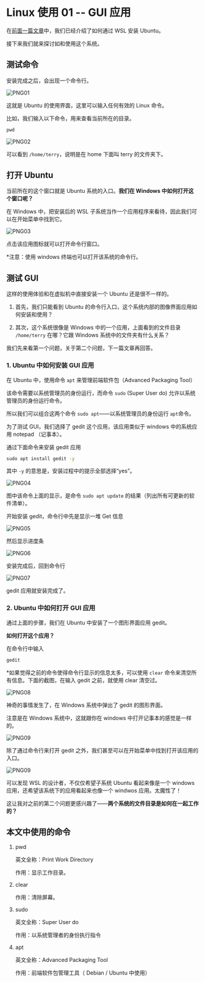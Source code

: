 # Linux 使用 01 -- GUI 应用

在[前面一篇文章](/准备Linux环境.md)中，我们已经介绍了如何通过 WSL 安装 Ubuntu。

接下来我们就来探讨如和使用这个系统。

## 测试命令

安装完成之后，会出现一个命令行。

![PNG01](/doc/illustrations/linuxuse01/win11wsl-12.png)

这就是 Ubuntu 的使用界面，这里可以输入任何有效的 Linux 命令。

比如，我们输入以下命令，用来查看当前所在的目录。

```cmd
pwd
```

![PNG02](/doc/illustrations/linuxuse01/win11wsl-13.png)

可以看到 `/home/terry`，说明是在 home 下面叫 terry 的文件夹下。

## 打开 Ubuntu

当前所在的这个窗口就是 Ubuntu 系统的入口。**我们在 Windows 中如何打开这个窗口呢？**

在 Windows 中，把安装后的 WSL 子系统当作一个应用程序来看待，因此我们可以在开始菜单中找到它。

![PNG03](/doc/illustrations/linuxuse01/win11wsl-17.png)

点击该应用图标就可以打开命令行窗口。

*注意：使用 windows 终端也可以打开该系统的命令行。

## 测试 GUI

这样的使用体验和在虚拟机中直接安装一个 Ubuntu 还是很不一样的。

1. 首先，我们只能看到 Ubuntu 的命令行入口，这个系统内部的图像界面应用如何安装和使用？

2. 其次，这个系统很像是 Windows 中的一个应用，上面看到的文件目录 `/home/terry` 在哪？它跟 Windows 系统中的文件夹有什么关系？

我们先来看第一个问题，关于第二个问题，下一篇文章再回答。

### 1. Ubuntu 中如何安装 GUI 应用

在 Ubuntu 中，使用命令 `apt` 来管理前端软件包（Advanced Packaging Tool）

该命令需要以系统管理员的身份运行，而命令 `sudo` (Super User do) 允许以系统管理员的身份运行命令。

所以我们可以组合这两个命令 `sudo apt`——以系统管理员的身份运行 `apt`命令。

为了测试 GUI，我们选择了 gedit 这个应用，该应用类似于 windows 中的系统应用 notepad （记事本）。

通过下面命令来安装 gedit 应用

```cmd
sudo apt install gedit -y
```

其中 `-y` 的意思是，安装过程中的提示全部选择“yes”。

![PNG04](/doc/illustrations/linuxuse01/win11wsl-18.png)

图中该命令上面的显示，是命令 `sudo apt update` 的结果（列出所有可更新的软件清单）。

开始安装 gedit，命令行中先是显示一堆 Get 信息

![PNG05](/doc/illustrations/linuxuse01/win11wsl-19.png)

然后显示进度条

![PNG06](/doc/illustrations/linuxuse01/win11wsl-20.png)

安装完成后，回到命令行

![PNG07](/doc/illustrations/linuxuse01/win11wsl-21.png)

gedit 应用就安装完成了。

### 2. Ubuntu 中如何打开 GUI 应用

通过上面的步骤，我们在 Ubuntu 中安装了一个图形界面应用 gedit。

**如何打开这个应用？**

在命令行中输入

```cmd
gedit
```

*如果觉得之前的命令使得命令行显示的信息太多，可以使用 `clear` 命令来清空所有信息。下面的截图，在输入 gedit 之前，就使用 clear 清空过。

![PNG08](/doc/illustrations/linuxuse01/win11wsl-22.png)

神奇的事情发生了，在 Windows 系统中弹出了 gedit 的图形界面。

注意是在 Windows 系统中，这就跟你在 windows 中打开记事本的感觉是一样的。

![PNG09](/doc/illustrations/linuxuse01/win11wsl-40.png)

除了通过命令行来打开 gedit 之外，我们甚至可以在开始菜单中找到打开该应用的入口。

![PNG09](/doc/illustrations/linuxuse01/win11wsl-39.png)

可以发现 WSL 的设计者，不仅仅希望子系统 Ubuntu 看起来像是一个 windows 应用，还希望该系统下的应用看起来也像一个 windwos 应用。太魔性了！

这让我对之前的第二个问题更感兴趣了——**两个系统的文件目录是如何在一起工作的？**

## 本文中使用的命令

1. pwd 
 
    英文全称：Print Work Directory
 
    作用：显示工作目录。

2. clear
 
    作用：清除屏幕。

3. sudo
 
    英文全称：Super User do
 
    作用：以系统管理者的身份执行指令

4. apt
 
    英文全称：Advanced Packaging Tool
 
    作用：前端软件包管理工具（ Debian / Ubuntu 中使用）

